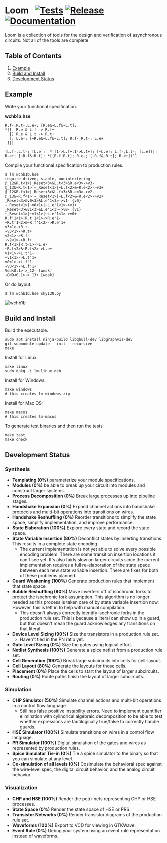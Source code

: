 # Loom &nbsp; [![Tests](https://github.com/broccolimicro/loom/actions/workflows/test.yml/badge.svg)](https://github.com/broccolimicro/loom/actions/workflows/test.yml) [![Release](https://github.com/broccolimicro/loom/actions/workflows/release.yml/badge.svg)](https://github.com/broccolimicro/loom/actions/workflows/release.yml) [![Documentation](https://img.shields.io/badge/Documentation-green.svg)](https://broccolimicro.github.io/loom)

Loom is a collection of tools for the design and verification of
asynchronous circuits. Not all of the tools are complete.

## Table of Contents
1. [Example](#example)
3. [Build and Install](#build)
2. [Development Status](#status)

<a name="example"></a>
## Example

Write your functional specification.

**wchb1b.hse**
```
R.f-,R.t-,L.e+; [R.e&~L.f&~L.t];
*[[  R.e & L.f -> R.f+
  [] R.e & L.t -> R.t+
  ]; L.e-; [~R.e&~L.f&~L.t]; R.f-,R.t-; L.e+
 ]||

(L.f-,L.t-; [L.e];  *[[1->L.f+:1->L.t+]; [~L.e]; L.f-,L.t-; [L.e]]||
R.e+; [~R.f&~R.t]; *[[R.f|R.t]; R.e-; [~R.f&~R.t]; R.e+])'1
```

Compile your functional specification to production rules.

```
$ lm wchb1b.hse
require driven, stable, noninterfering
@_12&R.t<1>|_Reset<3>&L.t<3>&R.e<3>->v3-
@_13&~R.t<1>|~_Reset<1>|~L.t<2>&~R.e<2>->v3+
@_12&R.f<1>|_Reset<3>&L.f<3>&R.e<3>->v2-
@_13&~R.f<1>|~_Reset<1>|~L.f<2>&~R.e<2>->v2+
_Reset<3>&v0<3>&L.e'1<3>->v1- {v0}
~_Reset<1>|~v0<1>|~L.e'1<1>->v1+
_Reset<3>&v1<3>&L.e'1<3>->v0- {v1}
~_Reset<1>|~v1<1>|~L.e'1<1>->v0+
R.f'1<1>|R.t'1<1>->R.e'1-
~R.t'1<2>&~R.f'1<2>->R.e'1+
v3<1>->R.t-
~v3<1>->R.t+
v2<1>->R.f-
~v2<1>->R.f+
R.f<1>|R.t<1>->L.e-
~R.t<2>&~R.f<2>->L.e+
v1<1>->L.t'1-
~v1<1>->L.t'1+
v0<1>->L.f'1-
~v0<1>->L.f'1+
Vdd<0.1>->_12- [weak]
~GND<0.1>->_13+ [weak]
```

Or do layout.

```
$ lm wchb1b.hse sky130.py
```

![wchb1b](https://github.com/user-attachments/assets/7337f6f7-7d8e-4ec4-80ae-6e5c24b931ab)

<a name="build"></a>
## Build and Install

Build the executable.
```
sudo apt install ninja-build libqhull-dev libgraphviz-dev
git submodule update --init --recursive
make
```

Install for Linux:
```
make linux
sudo dpkg -i lm-linux.deb
```

Install for Windows:
```
make windows
# this creates lm-windows.zip
```

Install for Mac OS:
```
make macos
# this creates lm-macos
```

To generate test binaries and then run the tests
```
make test
make check
```

<a name="status"></a>
## Development Status

### Synthesis
* **Templating (0%)** parameterize your module specifications.
* **Modules (0%)** be able to break up your circuit into modules and construct larger systems.
* **Process Decomposition (0%)** Break large processes up into pipeline stages.
* **Handshake Expansion (0%)** Expand channel actions into handshake protocols and multi-bit operations into transitions on wires.
* **Handshake Reshuffling (0%)** Reorder transitions to simplify the state space, simplify implementation, and improve performance.
* **State Elaboration (100%)** Explore every state and record the state space.
* **State Variable Insertion (80%)** Deconflict states by inserting transitions. This results in a complete state encoding.
	- The current implementation is not yet able to solve every possible encoding
		problem. There are some transition insertion locations it can't see yet.
		It's also fairly slow on larger circuits since the current implementation
		requires a full re-elaboration of the state space between each new state
		variable insertion. There are fixes for both of these problems planned.
* **Guard Weakening (100%)** Generate production rules that implement that state space.
* **Bubble Reshuffling (90%)** Move inverters off of isochronic forks to protect the isochronic fork assumption. This algorithm is no longer needed as this process is taken care of by state variable insertion now. However, this is left in to help with manual compilation.
	- This doesn't always correctly identify isochronic forks in the production
	  rule set. This is because a literal can show up in a guard, but that
		doesn't mean the guard acknowledges any transitions on that literal.
* **Device Level Sizing (90%)** Size the transistors in a production rule set.
	- Haven't tied in the PN ratio yet.
* **Gate Level Sizing (0%)** Size the gates using logical effort.
* **Netlist Synthesis (100%)** Generate a spice netlist from a production rule set.
* **Cell Generation (100%)** Break large subcircuits into cells for cell-layout.
* **Cell Layout (80%)** Generate the layouts for those cells.
* **Placement (0%)** Place the cells to start the layout of larger subcircuits.
* **Routing (0%)** Route paths finish the layout of larger subcircuits.

### Simulation

* **CHP Simulator (50%)** Simulate channel actions and multi-bit operations in a control flow language.
	- Still has false positive instability errors. Need to implement quantifier
	  elimination with cylindrical algebraic decomposition to be able to test
		whether expressions are tautilogically true/false to correctly handle guards.
* **HSE Simulator (100%)** Simulate transitions on wires in a control flow language.
* **PR Simulator (100%)** Digital simulation of the gates and wires as represented by production rules.
* **Spice Simulator Tie-in (0%)** Tie a spice simulator to the binary so that you can simulate at any level.
* **Co-simulation of all levels (0%)** Cosimulate the behavioral spec against the wire-level spec, the digital circuit behavior, and the analog circuit behavior.

### Visualization

* **CHP and HSE (100%)** Render the petri-nets representing CHP or HSE processes.
* **State Space (0%)** Render the state space of HSE or PRS.
* **Transistor Networks (0%)** Render transistor diagrams of the production rule set.
* **Waveforms (100%)** Export to VCD for viewing in GTKWave.
* **Event Rule (0%)** Debug your system using an event rule representation instead of waveforms.


